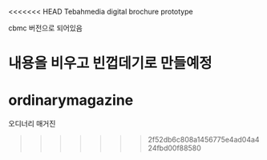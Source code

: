 <<<<<<< HEAD
Tebahmedia digital brochure prototype

cbmc 버전으로 되어있음

내용을 비우고 빈껍데기로 만들예정
=======
# ordinarymagazine
오디너리 매거진
>>>>>>> 2f52db6c808a1456775e4ad04a424fbd00f88580
